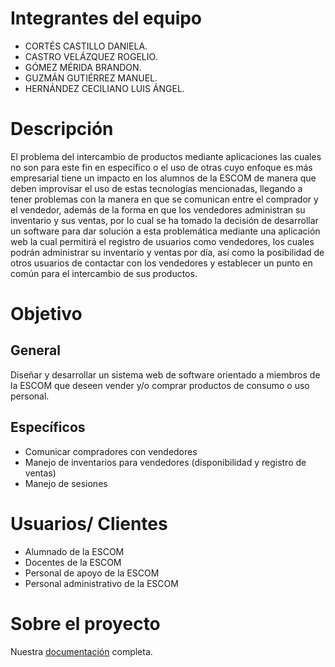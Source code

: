 # Integrantes del equipo
- CORTÉS CASTILLO DANIELA.
- CASTRO VELÁZQUEZ ROGELIO.
- GÓMEZ MÉRIDA BRANDON.
- GUZMÁN GUTIÉRREZ MANUEL.
- HERNÁNDEZ CECILIANO LUIS ÁNGEL.
# Descripción
El problema del intercambio de productos mediante aplicaciones las cuales no son para este fin en específico o el uso de otras cuyo enfoque es más empresarial tiene un impacto en los alumnos de la ESCOM  de manera que deben improvisar el uso de estas tecnologías mencionadas, llegando a tener problemas con la manera en que se comunican entre el comprador y el vendedor, además de la forma en que los vendedores administran su inventario y sus ventas, por lo cual se ha tomado la decisión de desarrollar un software para dar solución a esta problemática mediante una aplicación web la cual permitirá el registro de usuarios como vendedores, los cuales podrán administrar su inventario y ventas por día, así como la posibilidad de otros usuarios de contactar con los vendedores y establecer un punto en común para el intercambio de sus productos.

# Objetivo
## General
Diseñar y desarrollar un sistema web de software orientado a miembros de la ESCOM que deseen vender y/o comprar productos de consumo o uso personal.

## Específicos

- Comunicar compradores con vendedores
- Manejo de inventarios para vendedores (disponibilidad y registro de ventas)
- Manejo de sesiones

# Usuarios/ Clientes
- Alumnado de la ESCOM
- Docentes de la ESCOM
- Personal de apoyo de la ESCOM
- Personal administrativo de la ESCOM

# Sobre el proyecto
Nuestra [documentación](https://github.com/daniccast/proyectoADOO) completa. 
